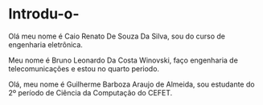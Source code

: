 # Introdu-o-
Olá meu nome é Caio Renato De Souza Da Silva, sou do curso de engenharia eletrônica.


Meu nome é Bruno Leonardo Da Costa Winovski, faço engenharia de telecomunicações e estou no quarto periodo.

Olá, meu nome é Guilherme Barboza Araujo de Almeida, sou estudante do 2º período de Ciência da Computação do CEFET.

